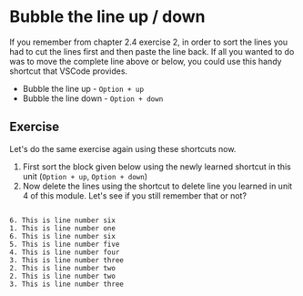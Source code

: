 Bubble the line up / down
==========================

If you remember from chapter 2.4 exercise 2, in order to sort the lines you
had to cut the lines first and then paste the line back. If all you wanted 
to do was to move the complete line above or below, you could use this 
handy shortcut that VSCode provides.

* Bubble the line up - `Option + up`
* Bubble the line down - `Option + down`


Exercise
---------

Let's do the same exercise again using these shortcuts now.

1. First sort the block given below using the newly learned shortcut
   in this unit (`Option + up`, `Option + down`)
2. Now delete the lines using the shortcut to delete line you learned in unit 4
   of this module. Let's see if you still remember that or not?

```

6. This is line number six
1. This is line number one
6. This is line number six
5. This is line number five
4. This is line number four
3. This is line number three
2. This is line number two
2. This is line number two
3. This is line number three

```
